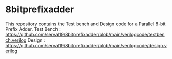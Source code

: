 # 8bitprefixadder
This repository contains the Test bench and Design code for a Parallel 8-bit Prefix Adder.
Test Bench : https://github.com/serval19/8bitprefixadder/blob/main/verilogcode/testbench.verilog
Design : https://github.com/serval19/8bitprefixadder/blob/main/verilogcode/design.verilog

